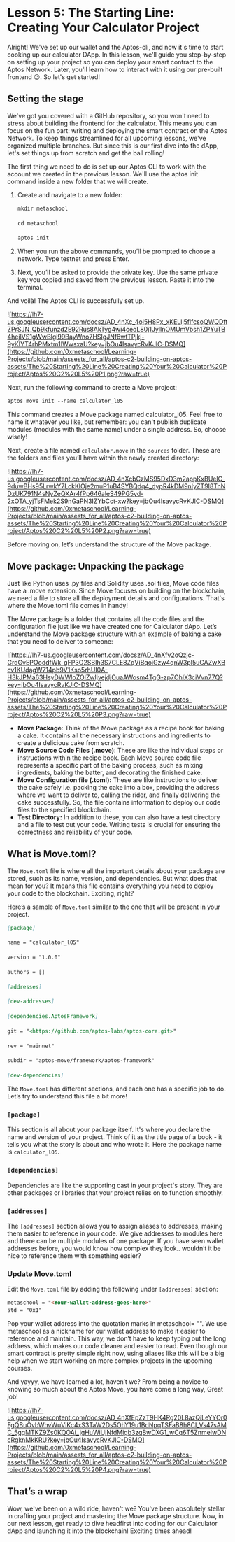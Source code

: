# Lesson 5: The Starting Line: Creating Your Calculator Project

Alright! We've set up our wallet and the Aptos-cli, and now it's time to start cooking up our calculator DApp. In this lesson, we'll guide you step-by-step on setting up your project so you can deploy your smart contract to the Aptos Network. Later, you'll learn how to interact with it using our pre-built frontend 😉. So let's get started!

## Setting the stage

We've got you covered with a GitHub repository, so you won't need to stress about building the frontend for the calculator. This means you can focus on the fun part: writing and deploying the smart contract on the Aptos Network. To keep things streamlined for all upcoming lessons, we've organized multiple branches. But since this is our first dive into the dApp, let's set things up from scratch and get the ball rolling!

The first thing we need to do is set up our Aptos CLI to work with the account we created in the previous lesson. We'll use the aptos init command inside a new folder that we will create.

1. Create and navigate to a new folder:

    ```markdown
    mkdir metaschool

    cd metaschool

    aptos init
    ```

2. When you run the above commands, you’ll be prompted to choose a network. Type testnet and press Enter.
2. Next, you’ll be asked to provide the private key. Use the same private key you copied and saved from the previous lesson. Paste it into the terminal.

And voilà! The Aptos CLI is successfully set up.

![https://lh7-us.googleusercontent.com/docsz/AD_4nXc_4oI5H8Px_xKELlj5flfcsoQWQDftZPrSJN_Qb9kfunzd2E92Rus8AkTyg4wi4ceoL80j1JylInOMUmVbsh1ZPYuTB4hejlVS1gWwBlgi99BayWno7HSIgJNf6wtTPjkj-9yKIYT4rhPMxtm1IWwsxaU?key=jbOu4IsavycRvKJlC-DSMQ](https://github.com/0xmetaschool/Learning-Projects/blob/main/assests_for_all/aptos-c2-building-on-aptos-assets/The%20Starting%20Line%20Creating%20Your%20Calculator%20Project/Aptos%20C2%20L5%20P1.png?raw=true)

Next, run the following command to create a Move project:

```markdown
aptos move init --name calculator_l05
```

This command creates a Move package named calculator_l05. Feel free to name it whatever you like, but remember: you can't publish duplicate modules (modules with the same name) under a single address. So, choose wisely!

Next, create a file named `calculator.move` in the `sources` folder. These are the folders and files you’ll have within the newly created directory:

![https://lh7-us.googleusercontent.com/docsz/AD_4nXcbCzMS95DxD3m2appKxBUelC_9duwBHs95LrwkY7LckKlOje2muP1uB4SYBQdq4_dypR4kDM9nIyZT9I8TnNDzUK791N4sNyZeQXAr4fPp646aleS49PG5yd-2xOTA_yjTsFMek2S9nGaPN3IZYbCct-xw?key=jbOu4IsavycRvKJlC-DSMQ](https://github.com/0xmetaschool/Learning-Projects/blob/main/assests_for_all/aptos-c2-building-on-aptos-assets/The%20Starting%20Line%20Creating%20Your%20Calculator%20Project/Aptos%20C2%20L5%20P2.png?raw=true)

Before moving on, let’s understand the structure of the Move package.

## Move package: Unpacking the package

Just like Python uses .py files and Solidity uses .sol files, Move code files have a .move extension. Since Move focuses on building on the blockchain, we need a file to store all the deployment details and configurations. That's where the Move.toml file comes in handy!

The Move package is a folder that contains all the code files and the configuration file just like we have created one for Calculator dApp. Let’s understand the Move package structure with an example of baking a cake that you need to deliver to someone:

![https://lh7-us.googleusercontent.com/docsz/AD_4nXfv2oQzjc-GrdGvEPOoddfWk_gFP3O2SBIh3S7CLE8ZqViBqoiGzw4qnW3pI5uCAZwXBcv1KUdagW714pb9V1Kso5rhUI0A-H3kJPMa63HsyDWWloZOIZwljvejdjOuaAWosm4TgG-zp7OhlX3ciVvn77Q?key=jbOu4IsavycRvKJlC-DSMQ](https://github.com/0xmetaschool/Learning-Projects/blob/main/assests_for_all/aptos-c2-building-on-aptos-assets/The%20Starting%20Line%20Creating%20Your%20Calculator%20Project/Aptos%20C2%20L5%20P3.png?raw=true)

- **Move Package**: Think of the Move package as a recipe book for baking a cake. It contains all the necessary instructions and ingredients to create a delicious cake from scratch.
- **Move Source Code Files (.move)**: These are like the individual steps or instructions within the recipe book. Each Move source code file represents a specific part of the baking process, such as mixing ingredients, baking the batter, and decorating the finished cake.
- **Move Configuration file (.toml):** These are like instructions to deliver the cake safely i.e. packing the cake into a box, providing the address where we want to deliver to, calling the rider, and finally delivering the cake successfully. So, the file contains information to deploy our code files to the specified blockchain.
- **Test Directory:** In addition to these, you can also have a test directory and a file to test out your code. Writing tests is crucial for ensuring the correctness and reliability of your code.

## What is Move.toml?

The `Move.toml` file is where all the important details about your package are stored, such as its name, version, and dependencies. But what does that mean for you? It means this file contains everything you need to deploy your code to the blockchain. Exciting, right?

Here’s a sample of `Move.toml` similar to the one that will be present in your project.

```markdown
[package]

name = "calculator_l05"

version = "1.0.0"

authors = []

[addresses]

[dev-addresses]

[dependencies.AptosFramework]

git = "<https://github.com/aptos-labs/aptos-core.git>"

rev = "mainnet"

subdir = "aptos-move/framework/aptos-framework"

[dev-dependencies]
```

The `Move.toml` has different sections, and each one has a specific job to do. Let’s try to understand this file a bit more!

### **`[package]`**

This section is all about your package itself. It's where you declare the name and version of your project. Think of it as the title page of a book - it tells you what the story is about and who wrote it. Here the package name is `calculator_l05`.

### **`[dependencies]`**

Dependencies are like the supporting cast in your project's story. They are other packages or libraries that your project relies on to function smoothly.

### **`[addresses]`**

The `[addresses]` section allows you to assign aliases to addresses, making them easier to reference in your code. We give addresses to modules here and there can be multiple modules of one package. If you have seen wallet addresses before, you would know how complex they look.. wouldn’t it be nice to reference them with something easier?

### Update Move.toml

Edit the `Move.toml` file by adding the following under `[addresses]` section:

```markdown
metaschool = "<Your-wallet-address-goes-here>"
std = "0x1"
```

Pop your wallet address into the quotation marks in metaschool= "". We use metaschool as a nickname for our wallet address to make it easier to reference and maintain. This way, we don’t have to keep typing out the long address, which makes our code cleaner and easier to read. Even though our smart contract is pretty simple right now, using aliases like this will be a big help when we start working on more complex projects in the upcoming courses.

And yayyy, we have learned a lot, haven’t we? From being a novice to knowing so much about the Aptos Move, you have come a long way, Great job!

![https://lh7-us.googleusercontent.com/docsz/AD_4nXfEpZzT9HK4Rg20L8azQiLeYYOr0FgQBuOvbWhvWuViKc4xS3TaW2Ds5OhY19u1BdNpqTSFaB8h8CI_Vs47sAMC_5ggMTKZ9Zs0KQOAi_jgHuWiUjNfdMigb3zqBwDXG1_wCq6T5ZnmeIwDNcRgknMkKRU?key=jbOu4IsavycRvKJlC-DSMQ](https://github.com/0xmetaschool/Learning-Projects/blob/main/assests_for_all/aptos-c2-building-on-aptos-assets/The%20Starting%20Line%20Creating%20Your%20Calculator%20Project/Aptos%20C2%20L5%20P4.png?raw=true)

## That’s a wrap

Wow, we've been on a wild ride, haven't we? You've been absolutely stellar in crafting your project and mastering the Move package structure. Now, in our next lesson, get ready to dive headfirst into coding for our Calculator dApp and launching it into the blockchain! Exciting times ahead!